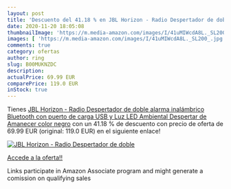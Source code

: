 ```yaml
---
layout: post
title: 'Descuento del 41.18 % en JBL Horizon - Radio Despertador de doble'
date: 2020-11-20 18:05:08
thumbnailImage: 'https://m.media-amazon.com/images/I/41uMIWcdA8L._SL200_.jpg'
images: [ 'https://m.media-amazon.com/images/I/41uMIWcdA8L._SL200_.jpg' ]
comments: true
category: ofertas
author: ring
slug: B00MUKNZDC
description:
actualPrice: 69.99 EUR
comparePrice: 119.0 EUR
inStock: true
---
```


Tienes [JBL Horizon - Radio Despertador de doble alarma inalámbrico Bluetooth con puerto de carga USB y Luz LED Ambiental Despertar de Amanecer  color negro](https://www.amazon.es/dp/B00MUKNZDC/?tag=tolees-21) con un 41.18 % de descuento con precio de oferta de 69.99 EUR (original: 119.0 EUR) en el siguiente enlace!

[![JBL Horizon - Radio Despertador de doble](https://m.media-amazon.com/images/I/41uMIWcdA8L._SL200_.jpg)](https://www.amazon.es/dp/B00MUKNZDC/?tag=tolees-21)

[Accede a la oferta!!](https://www.amazon.es/dp/B00MUKNZDC/?tag=tolees-21)

Links participate in Amazon Associate program and might generate a comission on qualifying sales


